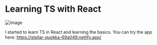 # Learning TS with React


![image](https://user-images.githubusercontent.com/86847314/159785969-0e356def-8eef-4370-a314-2cc9470c5f3f.png)


I started to learn TS in React and learning the basics. You can try the app here: https://stellar-quokka-69a049.netlify.app/
